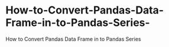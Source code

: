 # How-to-Convert-Pandas-Data-Frame-in-to-Pandas-Series-
How to Convert Pandas Data Frame in to Pandas Series 
